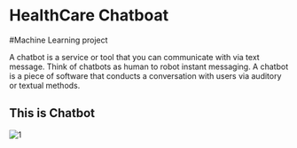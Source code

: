 # HealthCare Chatboat 

#Machine Learning project

A chatbot is a service or tool that you can communicate with via text message.
Think of chatbots as human to robot instant messaging.
A chatbot is a piece of software that conducts a conversation with users via auditory or textual methods.

## This is Chatbot  
![1](https://user-images.githubusercontent.com/54815114/117171373-701e8b80-ade8-11eb-8b6c-19b6ce503aae.PNG)
